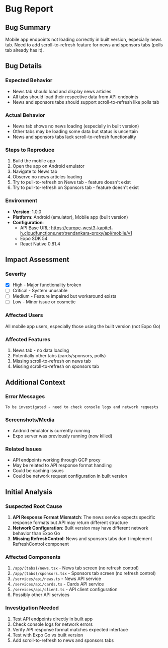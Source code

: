 # Bug Report

## Bug Summary
Mobile app endpoints not loading correctly in built version, especially news tab. Need to add scroll-to-refresh feature for news and sponsors tabs (polls tab already has it).

## Bug Details

### Expected Behavior
- News tab should load and display news articles
- All tabs should load their respective data from API endpoints
- News and sponsors tabs should support scroll-to-refresh like polls tab

### Actual Behavior
- News tab shows no news loading (especially in built version)
- Other tabs may be loading some data but status is uncertain
- News and sponsors tabs lack scroll-to-refresh functionality

### Steps to Reproduce
1. Build the mobile app
2. Open the app on Android emulator
3. Navigate to News tab
4. Observe no news articles loading
5. Try to pull-to-refresh on News tab - feature doesn't exist
6. Try to pull-to-refresh on Sponsors tab - feature doesn't exist

### Environment
- **Version**: 1.0.0
- **Platform**: Android (emulator), Mobile app (built version)
- **Configuration**:
  - API Base URL: https://europe-west3-kapitel-h.cloudfunctions.net/trendankara-proxy/api/mobile/v1
  - Expo SDK 54
  - React Native 0.81.4

## Impact Assessment

### Severity
- [x] High - Major functionality broken
- [ ] Critical - System unusable
- [ ] Medium - Feature impaired but workaround exists
- [ ] Low - Minor issue or cosmetic

### Affected Users
All mobile app users, especially those using the built version (not Expo Go)

### Affected Features
1. News tab - no data loading
2. Potentially other tabs (cards/sponsors, polls)
3. Missing scroll-to-refresh on news tab
4. Missing scroll-to-refresh on sponsors tab

## Additional Context

### Error Messages
```
To be investigated - need to check console logs and network requests
```

### Screenshots/Media
- Android emulator is currently running
- Expo server was previously running (now killed)

### Related Issues
- API endpoints working through GCP proxy
- May be related to API response format handling
- Could be caching issues
- Could be network request configuration in built version

## Initial Analysis

### Suspected Root Cause
1. **API Response Format Mismatch**: The news service expects specific response formats but API may return different structure
2. **Network Configuration**: Built version may have different network behavior than Expo Go
3. **Missing RefreshControl**: News and sponsors tabs don't implement RefreshControl component

### Affected Components
1. `/app/(tabs)/news.tsx` - News tab screen (no refresh control)
2. `/app/(tabs)/sponsors.tsx` - Sponsors tab screen (no refresh control)
3. `/services/api/news.ts` - News API service
4. `/services/api/cards.ts` - Cards API service
5. `/services/api/client.ts` - API client configuration
6. Possibly other API services

### Investigation Needed
1. Test API endpoints directly in built app
2. Check console logs for network errors
3. Verify API response format matches expected interface
4. Test with Expo Go vs built version
5. Add scroll-to-refresh to news and sponsors tabs